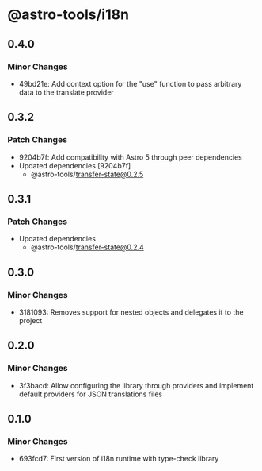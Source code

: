 # @astro-tools/i18n

## 0.4.0

### Minor Changes

- 49bd21e: Add context option for the "use" function to pass arbitrary data to the translate provider

## 0.3.2

### Patch Changes

- 9204b7f: Add compatibility with Astro 5 through peer dependencies
- Updated dependencies [9204b7f]
  - @astro-tools/transfer-state@0.2.5

## 0.3.1

### Patch Changes

- Updated dependencies
  - @astro-tools/transfer-state@0.2.4

## 0.3.0

### Minor Changes

- 3181093: Removes support for nested objects and delegates it to the project

## 0.2.0

### Minor Changes

- 3f3bacd: Allow configuring the library through providers and implement default providers for JSON translations files

## 0.1.0

### Minor Changes

- 693fcd7: First version of i18n runtime with type-check library
